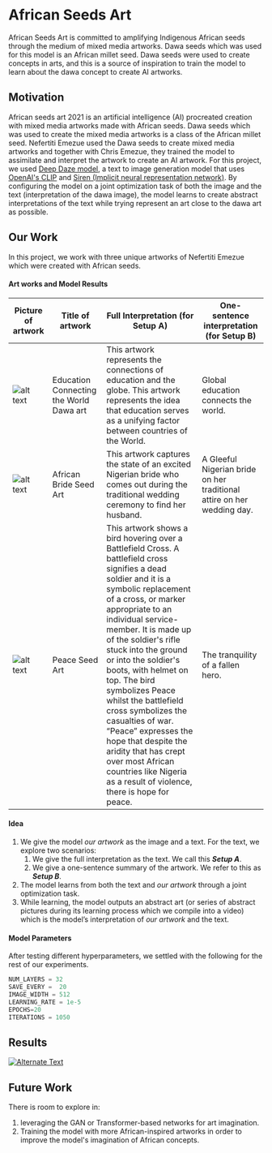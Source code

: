 # African Seeds Art
African Seeds Art  is committed to amplifying Indigenous African seeds through the medium of mixed media artworks. Dawa seeds which was used for this model is an African millet seed. Dawa seeds were used to create concepts in arts, and this is a source of inspiration to train the model to learn about the dawa concept to create AI artworks.

## Motivation
African seeds art 2021  is an artificial intelligence (AI) procreated creation with mixed media artworks made with African seeds. Dawa seeds which was used to create the mixed media artworks is a class of the African millet seed. Nefertiti Emezue used the Dawa seeds to create mixed media artworks and together with Chris Emezue, they trained the model to assimilate and interpret the artwork to create an AI artwork. For this project, we used [Deep Daze model](https://github.com/lucidrains/DALLE-pytorch), a text to image generation model that uses [OpenAI's CLIP](https://arxiv.org/abs/2103.00020) and [Siren (Implicit neural representation network)](https://vsitzmann.github.io/siren/). By configuring the model on a joint optimization task of both the image and the text (interpretation of the dawa image), the model learns to create abstract interpretations of the text while trying represent an art close to the dawa art as possible.

## Our Work
In this project, we work with three unique artworks of Nefertiti Emezue which were created with African seeds.
#### Art works and Model Results
Picture of artwork | Title of artwork | Full Interpretation (for Setup A) | One-sentence interpretation (for Setup B) 
------------- | ------------- | ------------- | -------------
![alt text](./artworks/Art2.jpg)  | Education Connecting the World Dawa art | This artwork represents the connections of  education and the globe. This artwork represents the idea that education serves as a unifying factor between countries of the World. | Global education connects the world.
![alt text](./artworks/Art1.jpg)   | African Bride Seed Art | This artwork captures the state of an excited Nigerian bride who comes out during the traditional wedding ceremony to find her husband.| A Gleeful Nigerian bride on her traditional attire on her wedding day.
![alt text](./artworks/Art3.jpg)  | Peace Seed Art |This artwork shows a bird hovering over a Battlefield Cross. A battlefield cross signifies a dead soldier and it is a symbolic replacement of a cross, or marker appropriate to an individual service-member.  It is made up of the soldier's rifle stuck into the ground or into the soldier's boots, with helmet on top.  The bird symbolizes Peace whilst the battlefield cross  symbolizes the casualties of war. “Peace” expresses the hope that despite the aridity that has crept over most African countries like Nigeria as a result of violence, there is hope for peace. | The tranquility of a fallen hero.

#### Idea
1. We give the model _our artwork_ as the image and a text. For the text, we explore two scenarios:
    1. We give the full interpretation as the text. We call this ***Setup A***.
    2. We give a one-sentence summary of the artwork. We refer to this as ***Setup B***.
2. The model learns from both the text and _our artwork_ through a joint optimization task.
3. While learning, the model outputs an abstract art (or series of abstract pictures during its learning process which we compile into a video) which is the model’s interpretation of _our artwork_ and the text.


#### Model Parameters
After testing different hyperparameters, we settled with the following for the rest of our experiments.
```python
NUM_LAYERS = 32
SAVE_EVERY =  20
IMAGE_WIDTH = 512
LEARNING_RATE = 1e-5
EPOCHS=20
ITERATIONS = 1050
```
## Results
[![Alternate Text]({./artworks/african_seeds_art_01.png})]({./artworks/compressed_african_seeds_art_03.mp4} "Link Title")


## Future Work
There is room to explore in:
1. leveraging the GAN or Transformer-based networks for art imagination.
2. Training the model with more African-inspired artworks in order to improve the model's imagination of African concepts.
